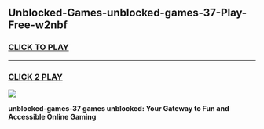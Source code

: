 
## Unblocked-Games-unblocked-games-37-Play-Free-w2nbf
<h3>
<a href="https://premium76.site?title=unblocked-games-37&ref=18A">CLICK TO PLAY</a></h3>
<hr>

<h3>
<a href="https://premium76.site?title=unblocked-games-37&ref=18A">CLICK 2 PLAY</a>
  
</h3>

<a href="https://premium76.site?title=unblocked-games-37&ref=18A"><img src="https://clearcache.store/games.png"></a>


**unblocked-games-37 games unblocked: Your Gateway to Fun and Accessible Online Gaming**

